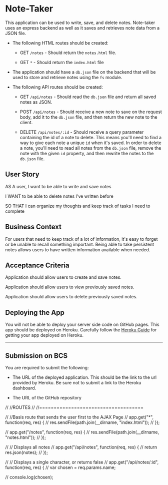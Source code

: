 # Note-Taker
This application can be used to write, save, and delete notes. Note-taker uses an express backend as well as it saves and retrieves note data from a JSON file.



* The following HTML routes should be created:

  * GET `/notes` - Should return the `notes.html` file.

  * GET `*` - Should return the `index.html` file

* The application should have a `db.json` file on the backend that will be used to store and retrieve notes using the `fs` module.

* The following API routes should be created:

  * GET `/api/notes` - Should read the `db.json` file and return all saved notes as JSON.

  * POST `/api/notes` - Should receive a new note to save on the request body, add it to the `db.json` file, and then return the new note to the client.

  * DELETE `/api/notes/:id` - Should receive a query parameter containing the id of a note to delete. This means you'll need to find a way to give each note a unique `id` when it's saved. In order to delete a note, you'll need to read all notes from the `db.json` file, remove the note with the given `id` property, and then rewrite the notes to the `db.json` file.

## User Story

AS A user, I want to be able to write and save notes

I WANT to be able to delete notes I've written before

SO THAT I can organize my thoughts and keep track of tasks I need to complete

## Business Context

For users that need to keep track of a lot of information, it's easy to forget or be unable to recall something important. Being able to take persistent notes allows users to have written information available when needed.

## Acceptance Criteria

Application should allow users to create and save notes.

Application should allow users to view previously saved notes.

Application should allow users to delete previously saved notes.

## Deploying the App

You will not be able to deploy your server side code on GitHub pages. This app should be deployed on Heroku. Carefully follow the [Heroku Guide](../04-Supplemental/HerokuGuide.md) for getting your app deployed on Heroku.

- - -



## Submission on BCS

You are required to submit the following:

* The URL of the deployed application. This should be the link to the url provided by Heroku. Be sure not to submit a link to the Heroku dashboard.

* The URL of the GitHub repository



// //ROUTES
// //====================================

// //Basis route that sends the user first to the AJAX Page
// app.get("*", function(req, res) {
//   res.sendFile(path.join(__dirname, "index.html"));
// });

// app.get("/notes", function(req, res) {
//   res.sendFile(path.join(__dirname, "notes.html"));
// });

// // Displays all notes
// app.get("/api/notes", function(req, res) {
//   return res.json(notes);
// });

// // Displays a single character, or returns false
// app.get("/api/notes/:id", function(req, res) {
//   var chosen = req.params.name;

//   console.log(chosen);



